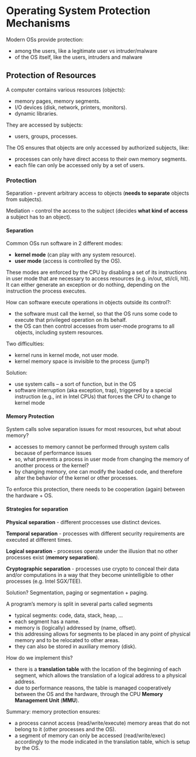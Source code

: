 # Operating System Protection Mechanisms

Modern OSs provide protection:

- among the users, like a legitimate user vs intruder/malware
- of the OS itself, like the users, intruders and malware

## Protection of Resources

A computer contains various resources (objects):

- memory pages, memory segments.
- I/O devices (disk, network, printers, monitors).
- dynamic libraries.

They are accessed by subjects:

- users, groups, processes.

The OS ensures that objects are only accessed by authorized subjects, like:

- processes can only have direct access to their own memory segments.
- each file can only be accessed only by a set of users.

### Protection

Separation - prevent arbitrary access to objects (**needs to separate** objects from subjects).

Mediation - control the access to the subject (decides **what kind of access** a subject has to an object).

#### Separation

Common OSs run software in 2 different modes:

- **kernel mode** (can play with any system resource).
- **user mode** (access is controlled by the OS).

These modes are enforced by the CPU by disabling a set of its instructions in user mode that are necessary to access resources (e.g. in/out, sti/cli, hlt). It can either generate an exception or do nothing, depending on the instruction the process executes.

How can software execute operations in objects outside its control?:

- the software must call the kernel, so that the OS runs some code to execute that privileged operation on its behalf.
- the OS can then control accesses from user-mode programs to all objects, including system resources.

Two difficulties:

- kernel runs in kernel mode, not user mode.
- kernel memory space is invisible to the process (jump?)

Solution:

- use system calls – a sort of function, but in the OS
- software interruption (aka exception, trap), triggered by a special instruction (e.g., int in Intel CPUs) that forces the CPU to change to kernel mode

#### Memory Protection

System calls solve separation issues for most resources, but what about memory?

- accesses to memory cannot be performed through system calls because of performance issues
- so, what prevents a process in user mode from changing the memory of another process or the kernel?
- by changing memory, one can modify the loaded code, and therefore alter the behavior of the kernel or other processes.

To enforce this protection, there needs to be cooperation (again) between the hardware + OS.

#### Strategies for separation

**Physical separation** - different proccesses use distinct devices.

**Temporal separation** - processes with different security requirements are executed at different times.

**Logical separation** - processes operate under the illusion that no other processes exist (**memory separation**).

**Cryptographic separation** - processes use crypto to conceal their data and/or computations in a way that they become unintelligible to other processes (e.g. Intel SGX/TEE).

Solution? Segmentation, paging or segmentation + paging.

A program’s memory is split in several parts called segments

- typical segments: code, data, stack, heap, …
- each segment has a name.
- memory is (logically) addressed by (name, offset).
- this addressing allows for segments to be placed in any point of physical memory and to be relocated to other areas.
- they can also be stored in auxiliary memory (disk).

How do we implement this?

- there is a **translation table** with the location of the beginning of each segment, which allows the translation of a logical address to a physical address.
- due to performance reasons, the table is managed cooperatively between the OS and the hardware, through the CPU **Memory Management Unit** (**MMU**).

Summary: memory protection ensures:

- a process cannot access (read/write/execute) memory areas that do not belong to it (other processes and the OS).
- a segment of memory can only be accessed (read/write/exec) accordingly to the mode indicated in the translation table, which is setup by the OS.

